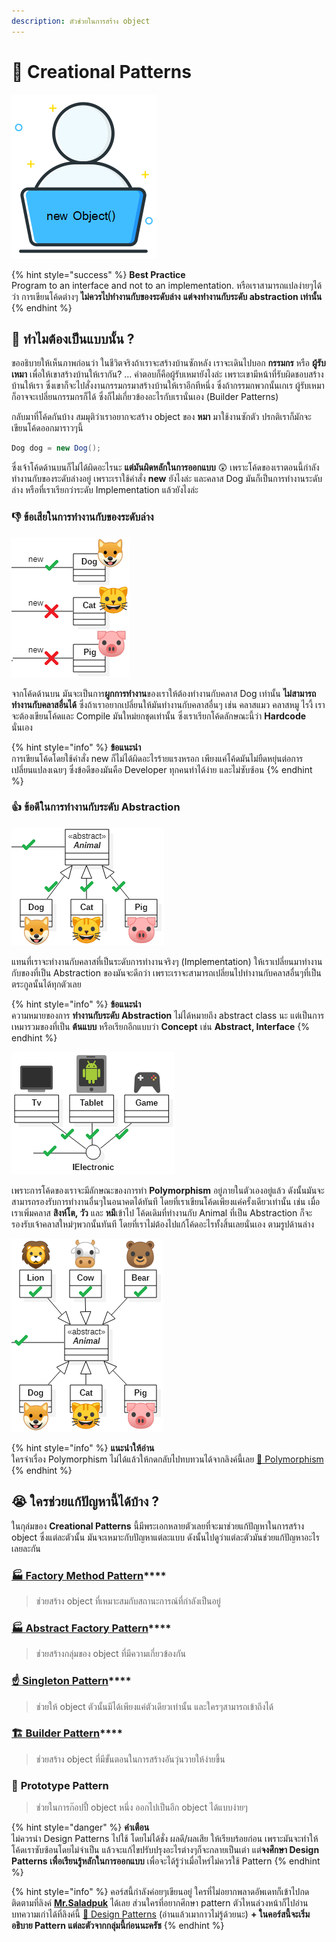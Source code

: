 ```yaml
---
description: ตัวช่วยในการสร้าง object
---
```


# 🤰 Creational Patterns

![](../../../.gitbook/assets/image%20%28746%29.png)

{% hint style="success" %}
**Best Practice**  
Program to an interface and not to an implementation. หรือเราสามารถแปลง่ายๆได้ว่า การเขียนโค้ดต่างๆ **ไม่ควรไปทำงานกับของระดับล่าง** **แต่จงทำงานกับระดับ abstraction เท่านั้น**
{% endhint %}

## 🤔 ทำไมต้องเป็นแบบนั้น ?

ขออธิบายให้เห็นภาพก่อนว่า ในชีวิตจริงถ้าเราจะสร้างบ้านซักหลัง เราจะเดินไปบอก **กรรมกร** หรือ **ผู้รับเหมา** เพื่อให้เขาสร้างบ้านให้เรากัน? ... คำตอบก็คือผู้รับเหมายังไงล่ะ เพราะเขามีหน้าที่รับผิดชอบสร้างบ้านให้เรา ซึ่งเขาก็จะไปสั่งงานกรรมกรมาสร้างบ้านให้เราอีกทีหนึ่ง ซึ่งถ้ากรรมกพวกนั้นเกเร ผู้รับเหมาก็อาจจะเปลี่ยนกรรมกรก็ได้ ซึ่งก็ไม่เกี่ยวข้องอะไรกับเรานั่นเอง \(Builder Patterns\)

กลับมาที่โค้ดกันบ้าง สมมุติว่าเราอยากจะสร้าง object ของ **หมา** มาใช้งานซักตัว ปรกติเราก็มักจะเขียนโค้ดออกมาราวๆนี้

```csharp
Dog dog = new Dog();
```

ซึ่งเจ้าโค้ดด้านบนก็ไม่ได้ผิดอะไรนะ **แต่มันผิดหลักในการออกแบบ** 😲 เพราะโค้ดของเราตอนนี้กำลังทำงานกับของระดับล่างอยู่ เพราะเราใช้คำสั่ง **new** ยังไงล่ะ และคลาส Dog มันก็เป็นการทำงานระดับล่าง หรือที่เราเรียกว่าระดับ Implementation แล้วยังไงล่ะ

### 👎 ข้อเสียในการทำงานกับของระดับล่าง

![](../../../.gitbook/assets/image%20%28195%29.png)

จากโค้ดด้านบน มันจะเป็นการ**ผูกการทำงาน**ของเราให้ต้องทำงานกับคลาส Dog เท่านั้น **ไม่สามารถทำงานกับคลาสอื่นได้** ซึ่งถ้าเราอยากเปลี่ยนให้มันทำงานกับคลาสอื่นๆ เช่น คลาสแมว คลาสหมู ไรงี้ เราจะต้องเขียนโค้ดและ Compile มันใหม่ยกชุดเท่านั้น ซึ่งเราเรียกโค้ดลักษณะนี้ว่า **Hardcode** นั่นเอง

{% hint style="info" %}
**ข้อแนะนำ**  
การเขียนโค้ดโดยใช้คำสั่ง new ก็ไม่ได้ผิดอะไรร้ายแรงหรอก เพียงแค่โค้ดมันไม่ยืดหยุ่นต่อการเปลี่ยนแปลงเฉยๆ ซึ่งข้อดีของมันคือ Developer ทุกคนทำได้ง่าย และไม่ซับซ้อน
{% endhint %}

### 👍 ข้อดีในการทำงานกับระดับ Abstraction

![](../../../.gitbook/assets/image%20%2831%29.png)

แทนที่เราจะทำงานกับคลาสที่เป็นระดับการทำงานจริงๆ \(Implementation\) ให้เราเปลี่ยนมาทำงานกับของที่เป็น Abstraction ของมันจะดีกว่า เพราะเราจะสามารถเปลี่ยนไปทำงานกับคลาสอื่นๆที่เป็นตระกูลนั้นได้ทุกตัวเลย

{% hint style="info" %}
**ข้อแนะนำ**  
ความหมายของการ **ทำงานกับระดับ Abstraction** ไม่ได้หมายถึง abstract class นะ แต่เป็นการเหมารวมของที่เป็น **ต้นแบบ** หรือเรียกอีกแบบว่า **Concept** เช่น **Abstract, Interface**
{% endhint %}

![](../../../.gitbook/assets/image%20%28581%29.png)

เพราะการโค้ดของเราจะมีลักษณะของการทำ **Polymorphism** อยู่ภายในตัวเองอยู่แล้ว ดังนั้นมันจะสามารถรองรับการทำงานอื่นๆในอนาคตได้ทันที โดยที่เราเขียนโค้ดเพียงแค่ครั้งเดียวเท่านั้น เช่น เมื่อเราเพิ่มคลาส **สิงห์โต, วัว** และ **หมี**เข้าไป โค้ดเดิมที่ทำงานกับ Animal ที่เป็น Abstraction ก็จะรองรับเจ้าคลาสใหม่ๆพวกนั้นทันที โดยที่เราไม่ต้องไปแก้โค้ดอะไรทั้งสิ้นเลยนั่นเอง ตามรูปด้านล่าง

![](../../../.gitbook/assets/image%20%28159%29.png)

{% hint style="info" %}
**แนะนำให้อ่าน**  
ใครจำเรื่อง Polymorphism ไม่ได้แล้วให้กดกลับไปทบทวนได้จากลิงค์นี้เลย [💖 Polymorphism](https://saladpuk.gitbook.io/learn/beginner-1/oop/polymorphism)
{% endhint %}

## 😭 ใครช่วยแก้ปัญหานี้ได้บ้าง ?

ในกุล่มของ **Creational Patterns** นี้มีพระเอกหลายตัวเลยที่จะมาช่วยแก้ปัญหาในการสร้าง object ซึ่งแต่ละตัวนั้น มันจะเหมาะกับปัญหาแต่ละแบบ ดังนั้นไปดูว่าแต่ละตัวมันช่วยแก้ปัญหาอะไรเลยละกัน

### [🏭 **Factory Method Pattern**](https://saladpuk.gitbook.io/learn/beginner-1/design-patterns/creational/factory-method-pattern)\*\*\*\*

> ช่วยสร้าง object ที่เหมาะสมกับสถานะการณ์ที่กำลังเป็นอยู่

### [🏭 **Abstract Factory Pattern**](https://saladpuk.gitbook.io/learn/beginner-1/design-patterns/creational/abstract-factory-pattern)\*\*\*\*

> ช่วยสร้างกลุ่มของ object ที่มีความเกี่ยวข้องกัน

### [☝️ **Singleton Pattern**](https://saladpuk.gitbook.io/learn/beginner-1/design-patterns/creational/singleton-pattern)\*\*\*\*

> ช่วยให้ object ตัวนั้นมีได้เพียงแค่ตัวเดียวเท่านั้น และใครๆสามารถเข้าถึงได้

### [🏗️ **Builder Pattern**](https://saladpuk.gitbook.io/learn/beginner-1/design-patterns/creational/builder-pattern)\*\*\*\*

> ช่วยสร้าง object ที่มีขั้นตอนในการสร้างอันวุ่นวายให้ง่ายขึ้น

### 🎎 **Prototype Pattern**

> ช่วยในการก๊อปปี้ object หนึ่ง ออกไปเป็นอีก object ได้แบบง่ายๆ

{% hint style="danger" %}
**คำเตือน**  
ไม่ควรนำ Design Patterns ไปใช้ โดยไม่ได้ชั่ง ผลดี/ผลเสีย ให้เรียบร้อยก่อน เพราะมันจะทำให้โค้ดเราซับซ้อนโดยไม่จำเป็น แล้วจะแก้ไขปรับปรุงอะไรต่างๆก็จะกลายเป็นเต่า แต่**จงศึกษา Design Patterns เพื่อเรียนรู้หลักในการออกแบบ** เพื่อจะได้รู้ว่าเมื่อไหร่ไม่ควรใช้ Pattern
{% endhint %}

{% hint style="info" %}
คอร์สนี้กำลังค่อยๆเขียนอยู่ ใครที่ไม่อยากพลาดอัพเดทก็เข้าไปกดติดตามที่ลิงค์ [**Mr.Saladpuk**](https://www.facebook.com/mr.saladpuk) ได้เลย ส่วนใครที่อยากศึกษา pattern ตัวไหนล่วงหน้าก็ไปอ่านบทความเก่าได้ที่ลิงค์นี้ [🤴 Design Patterns](https://saladpuk.gitbook.io/learn/software-design/designpatterns) \(อ่านแล้วเมากาวไม่รู้ด้วยนะ\) **+ ในคอร์สนี้จะเริ่มอธิบาย Pattern แต่ละตัวจากกลุ่มนี้ก่อนนะครัช**
{% endhint %}


